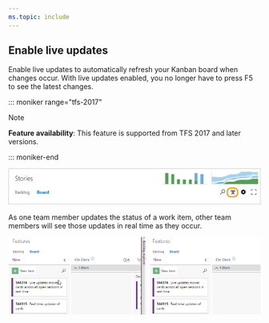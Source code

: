 ```yaml
---
ms.topic: include
---
```



<a id="live-updates"></a>

## Enable live updates 

Enable live updates to automatically refresh your Kanban board when changes occur. With live updates enabled, you no longer have to press F5 to see the latest changes. 


::: moniker range="tfs-2017"
> [!NOTE]    
> **Feature availability**: This feature is supported from TFS 2017 and later versions. 

::: moniker-end 

![Kanban board, live updates icon](../_shared/_img/kanban-live-updates.png)  

As one team member updates the status of a work item, other team members will see those updates in real time as they occur.  

![Live update](../kanban/_img/kanban-live-updates.gif)  


